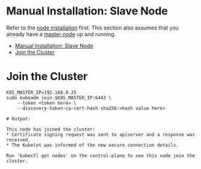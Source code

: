 # Manual Installation: Slave Node

Refer to the [node installation](./node.md) first. This section also assumes that you already have a [master node](./node_master.md) up and running.

- [Manual Installation: Slave Node](#manual-installation-slave-node)
- [Join the Cluster](#join-the-cluster)


# Join the Cluster

```
K8S_MASTER_IP=192.168.0.25
sudo kubeadm join $K8S_MASTER_IP:6443 \
    --token <token here> \
    --discovery-token-ca-cert-hash sha256:<hash value here>

# Output: 

This node has joined the cluster:
* Certificate signing request was sent to apiserver and a response was received.
* The Kubelet was informed of the new secure connection details.

Run 'kubectl get nodes' on the control-plane to see this node join the cluster.
```
